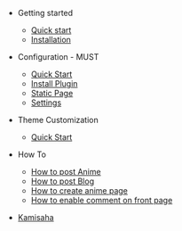 - Getting started

  - [Quick start](README.md)
  - [Installation](installation.md)

- Configuration - MUST

  - [Quick Start](configuration.md)
  - [Install Plugin](plugin-essential.md)
  - [Static Page](static-page.md)
  - [Settings](settings.md)

- Theme Customization

  - [Quick Start](customization.md)

- How To

  - [How to post Anime](post.md)
  - [How to post Blog](blog.md)
  - [How to create anime page](cari-anime.md)
  - [How to enable comment on front page](komentar.md)

- [Kamisaha](kamisaha.md)